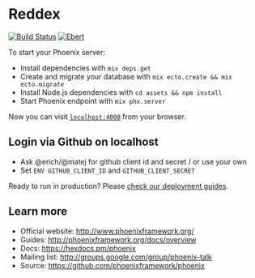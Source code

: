 # Reddex

[![Build Status](https://semaphoreci.com/api/v1/dayweek/reddex/branches/master/badge.svg)](https://semaphoreci.com/dayweek/reddex)
[![Ebert](https://ebertapp.io/github/PrimeHammer/reddex.svg)](https://ebertapp.io/github/PrimeHammer/reddex)

To start your Phoenix server:

  * Install dependencies with `mix deps.get`
  * Create and migrate your database with `mix ecto.create && mix ecto.migrate`
  * Install Node.js dependencies with `cd assets && npm install`
  * Start Phoenix endpoint with `mix phx.server`

Now you can visit [`localhost:4000`](http://localhost:4000) from your browser.

## Login via Github on localhost

  * Ask @erich/@matej for github client id and secret / or use your own
  * Set `ENV GITHUB_CLIENT_ID` and `GITHUB_CLIENT_SECRET`

Ready to run in production? Please [check our deployment guides](http://www.phoenixframework.org/docs/deployment).

## Learn more

  * Official website: http://www.phoenixframework.org/
  * Guides: http://phoenixframework.org/docs/overview
  * Docs: https://hexdocs.pm/phoenix
  * Mailing list: http://groups.google.com/group/phoenix-talk
  * Source: https://github.com/phoenixframework/phoenix
